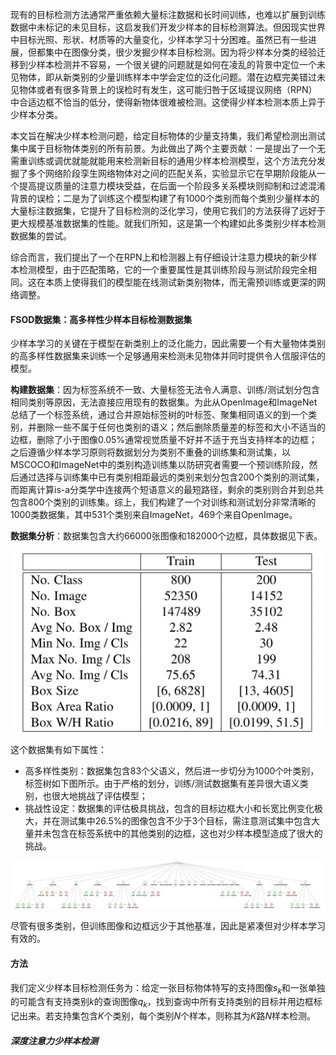 现有的目标检测方法通常严重依赖大量标注数据和长时间训练，也难以扩展到训练数据中未标记的未见目标，这启发我们开发少样本的目标检测算法。但因现实世界中目标光照、形状、材质等的大量变化，少样本学习十分困难。虽然已有一些进展，但都集中在图像分类，很少发掘少样本目标检测。因为将少样本分类的经验迁移到少样本检测并不容易，一个很关键的问题就是如何在凌乱的背景中定位一个未见物体，即从新类别的少量训练样本中学会定位的泛化问题。潜在边框完美错过未见物体或者有很多背景上的误检时有发生，这可能归咎于区域提议网络（RPN）中合适边框不恰当的低分，使得新物体很难被检测。这使得少样本检测本质上异于少样本分类。

本文旨在解决少样本检测问题，给定目标物体的少量支持集，我们希望检测出测试集中属于目标物体类别的所有前景。为此做出了两个主要贡献：一是提出了一个无需重训练或调优就能就能用来检测新目标的通用少样本检测模型，这个方法充分发掘了多个网络阶段孪生网络物体对之间的匹配关系，实验显示它在早期阶段能从一个提高提议质量的注意力模块受益，在后面一个阶段多关系模块则抑制和过滤混淆背景的误检；二是为了训练这个模型构建了有1000个类别而每个类别少量样本的大量标注数据集，它提升了目标检测的泛化学习，使用它我们的方法获得了远好于更大规模基准数据集的性能。就我们所知，这是第一个构建如此多类别少样本检测数据集的尝试。

综合而言，我们提出了一个在RPN上和检测器上有仔细设计注意力模块的新少样本检测模型，由于匹配策略，它的一个重要属性是其训练阶段与测试阶段完全相同。这在本质上使得我们的模型能在线测试新类别物体，而无需预训练或更深的网络调整。



#### FSOD数据集：高多样性少样本目标检测数据集

少样本学习的关键在于模型在新类别上的泛化能力，因此需要一个有大量物体类别的高多样性数据集来训练一个足够通用来检测未见物体并同时提供令人信服评估的模型。

**构建数据集**：因为标签系统不一致、大量标签无法令人满意、训练/测试划分包含相同类别等原因，无法直接应用现有的数据集。为此从OpenImage和ImageNet总结了一个标签系统，通过合并原始标签树的叶标签、聚集相同语义的到一个类别，并删除一些不属于任何也类别的语义；然后删除质量差的标签和大小不适当的边框，删除了小于图像0.05%通常视觉质量不好并不适于充当支持样本的边框；之后遵循少样本学习原则将数据划分为类别不重叠的训练集和测试集，以MSCOCO和ImageNet中的类别构造训练集以防研究者需要一个预训练阶段，然后通过选择与训练集中已有类别相距最远的类别来划分包含200个类别的测试集，而距离计算is-a分类学中连接两个短语意义的最短路径，剩余的类别则合并到总共包含800个类别的训练集。综上，我们构建了一个对训练和测试划分非常清晰的1000类数据集，其中531个类别来自ImageNet，469个来自OpenImage。

**数据集分析**：数据集包含大约66000张图像和182000个边框，具体数据见下表。

<img src='figures/fsod-stat.png' width='500px' />

这个数据集有如下属性：

- 高多样性类别：数据集包含83个父语义，然后进一步切分为1000个叶类别，标签树如下图所示。由于严格的划分，训练/测试数据集有差异很大语义类别，也很大地挑战了评估模型；
- 挑战性设定：数据集的评估极具挑战，包含的目标边框大小和长宽比例变化极大，并在测试集中26.5%的图像包含不少于3个目标，需注意测试集中包含大量并未包含在标签系统中的其他类别的边框，这也对少样本模型造成了很大的挑战。

<img src='figures/fsod-labeltree.png' />

尽管有很多类别，但训练图像和边框远少于其他基准，因此是紧凑但对少样本学习有效的。



#### 方法

我们定义少样本目标检测任务为：给定一张目标物体特写的支持图像$s_k$和一张单独的可能含有支持类别$k$的查询图像$q_k$，找到查询中所有支持类别的目标并用边框标记出来。若支持集包含$K$个类别，每个类别$N$个样本，则称其为$K$路$N$样本检测。

##### 深度注意力少样本检测

